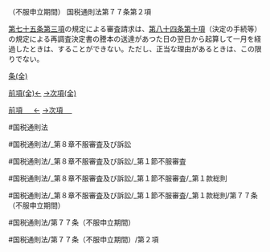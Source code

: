 （不服申立期間）
国税通則法第７７条第２項

[第七十五条第三項](国税通則法＿＿＿＿＿第７５条第３項)の規定による審査請求は、[第八十四条第十項](国税通則法＿＿＿＿＿第８４条第１０項)（決定の手続等）の規定による再調査決定書の謄本の送達があつた日の翌日から起算して一月を経過したときは、することができない。ただし、正当な理由があるときは、この限りでない。

[条(全)](国税通則法＿＿＿＿＿第７７条_.md)

[前項(全)←](国税通則法＿＿＿＿＿第７７条第１項_.md)    [→次項(全)](国税通則法＿＿＿＿＿第７７条第３項_.md)

[前項 　 ←](国税通則法＿＿＿＿＿第７７条第１項.md)    [→次項 　 ](国税通則法＿＿＿＿＿第７７条第３項.md)



#国税通則法

#国税通則法/_第８章不服審査及び訴訟

#国税通則法/_第８章不服審査及び訴訟/_第１節不服審査

#国税通則法/_第８章不服審査及び訴訟/_第１節不服審査/_第１款総則

#国税通則法/_第８章不服審査及び訴訟/_第１節不服審査/_第１款総則/第７７条（不服申立期間）

#国税通則法/第７７条（不服申立期間）

#国税通則法/第７７条（不服申立期間）/第２項

